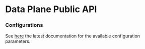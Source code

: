 # Data Plane Public API

### Configurations

See [here](https://eclipse-edc.github.io/Connector/autodoc/#data-plane-public-api) the latest documentation for the available configuration parameters.
